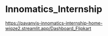 # Innomatics_Internship
https://pavanvis-innomatics-internship-home-wiqze2.streamlit.app/Dashboard_Flipkart

